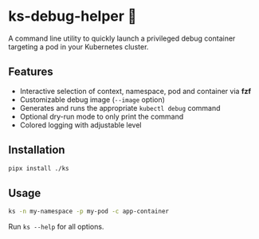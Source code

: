 # ks-debug-helper 🚀

A command line utility to quickly launch a privileged debug container targeting a pod in your Kubernetes cluster.

## Features

- Interactive selection of context, namespace, pod and container via **fzf**
- Customizable debug image (`--image` option)
- Generates and runs the appropriate `kubectl debug` command
- Optional dry-run mode to only print the command
- Colored logging with adjustable level

## Installation

```bash
pipx install ./ks
```

## Usage

```bash
ks -n my-namespace -p my-pod -c app-container
```

Run `ks --help` for all options.
